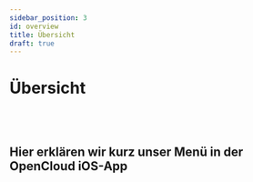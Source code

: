 ```yaml
---
sidebar_position: 3
id: overview
title: Übersicht
draft: true
---
```


# Übersicht
<br/><br/>

## Hier erklären wir kurz unser Menü in der OpenCloud iOS-App

### 